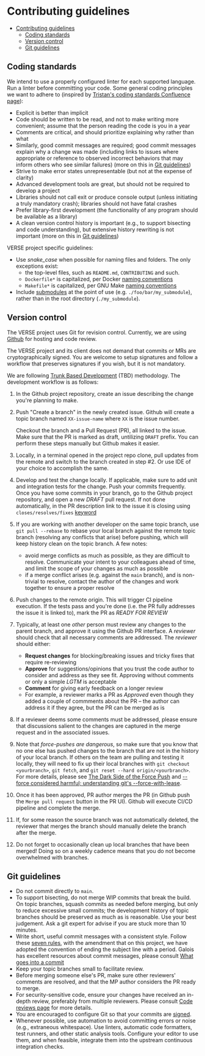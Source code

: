 # Contributing guidelines

- [Contributing guidelines](#contributing-guidelines)
  - [Coding standards](#coding-standards)
  - [Version control](#version-control)
  - [Git guidelines](#git-guidelines)


## Coding standards

We intend to use a properly configured linter for each supported language. Run a linter before committing your code. Some general coding principles we want to adhere to (inspired by [Tristan's coding standards Confluence page](https://confluence.galois.com/display/~tristan/Haskell+Coding+Standards)):

* Explicit is better than implicit
* Code should be written to be read, and not to make writing more convenient; assume that the person reading the code is you in a year
* Comments are critical, and should prioritize explaining why rather than what
* Similarly, good commit messages are required; good commit messages explain why a change was made (including links to issues where appropriate or reference to observed incorrect behaviors that may inform others who see similar failures) (more on this in [Git guidelines](#git-guidelines))
* Strive to make error states unrepresentable (but not at the expense of clarity)
* Advanced development tools are great, but should not be required to develop a project
* Libraries should not call exit or produce console output (unless initiating a truly mandatory crash); libraries should not have fatal crashes
* Prefer library-first development (the functionality of any program should be available as a library)
* A clean version control history is important (e.g., to support bisecting and code understanding), but extensive history rewriting is not important (more on this in [Git guidelines](#git-guidelines))

VERSE project specific guidelines:
* Use *snake_case* when possible for naming files and folders. The only exceptions exist:
  * the top-level files, such as `README.md`, `CONTRIBUTING` and such.
  * `Dockerfile*` is capitalized, per Docker [naming conventions](https://stackoverflow.com/a/63995752)
  * `Makefile*` is capitalized, per GNU Make [naming conventions](https://www.gnu.org/software/make/manual/make.html#Makefile-Names)
* Include [submodules](https://git-scm.com/book/en/v2/Git-Tools-Submodules) at the point of use (e.g. `./foo/bar/my_submodule`), rather than in the root directory (`./my_submodule`).

## Version control

The VERSE project uses Git for revision control. Currently, we are
using [Github][] for hosting and code review.

The VERSE project and its client does not demand that commits or MRs
are cryptographically signed.  You are welcome to setup signatures and
follow a workflow that preserves signatures if you wish, but it is not
mandatory.

We are following [Trunk Based Development](https://trunkbaseddevelopment.com/) (TBD) methodology.
The development workflow is as follows:

1. In the Github project repository, create an issue describing the change
   you're planning to make.
2. Push "Create a branch" in the newly created issue.
   Github will create a topic branch named `XX-issue-name` where `XX` is the issue number.

   Checkout the branch
    and a Pull Request (PR), all linked to the
   issue. Make sure that the PR is marked as draft, untilizing `DRAFT` prefix.
   You can perform these steps manually but Github makes it easier.
3. Locally, in a terminal opened in the project repo clone, pull updates
   from the remote and switch to the branch created in step #2.
   Or use IDE of your choice to accomplish the same.
4. Develop and test the change locally. If applicable, make sure to add
   unit and integration tests for the change.  Push your commits frequently.
   Once you have some commits in your branch, go to the Github project repository,
   and open a new *DRAFT* pull request. If not done automatically, in the PR description
   link to the issue it is closing using `closes/resolves/fixes` [keyword](https://docs.github.com/en/issues/tracking-your-work-with-issues/linking-a-pull-request-to-an-issue)
5. If you are working with another developer on
   the same topic branch, use `git pull --rebase` to rebase your local
   branch against the remote topic branch (resolving any conflicts
   that arise) before pushing, which will keep history clean on the
   topic branch. A few notes:
   * avoid merge conflicts as much as possible, as they are difficult to resolve. Communicate your intent to your colleagues ahead of time, and limit the scope of your changes as much as possible
   * if a merge conflict arises (e.g. against the `main` branch), and is non-trivial to resolve, contact the author of the changes and work together to ensure a proper resolve
6. Push changes to the remote origin. This will trigger CI pipeline execution.
   If the tests pass and you're done (i.e. the PR fully addresses the issue it is linked to), mark the PR as *READY FOR REVIEW*
7. Typically, at least one _other_ person must review any changes to
   the parent branch, and approve it using the Github PR interface. A
   _reviewer_ should check that all necessary comments are addressed. The _reviewer_ should either:
   * **Request changes** for blocking/breaking issues and tricky fixes that require re-reviewing
   * **Approve** for suggestions/opinions that you trust the code author to consider and address as they see fit. Approving without comments or only a simple *LGTM* is acceptable
   * **Comment** for giving early feedback on a longer review
   * For example, a reviewer marks a PR as *Approved* even though they added a couple of commments about the PR – the author can address it if they agree, but the PR can be merged as is
8. If a reviewer deems some comments must be addressed, please ensure
   that discussions salient to the changes are captured in the merge
   request and in the associated issues.
9.  Note that *force-pushes are dangerous*, so make sure that you
   know that no one else has pushed changes to the branch that are not
   in the history of your local branch.  If others on the team are
   pulling and testing it locally, they will need to fix up their
   local branches with `git checkout <yourbranch>`, `git fetch`, and
   `git reset --hard origin/<yourbranch>`. For more details, please
   see [The Dark Side of the Force Push][] and [--force considered
   harmful; understanding git's --force-with-lease][].
10. Once it has been approved, PR author merges the PR (in Github push the `Merge pull request`
   button in the PR UI). Github will execute
   CI/CD pipeline and complete the merge.
11. If, for some reason the source branch was not automatically deleted, the reviewer that merges the branch should manually delete
   the branch after the merge.
12. Do not forget to occasionally clean up local branches that have
    been merged!  Doing so on a weekly cadence means that you do not
    become overwhelmed with branches.

[The Dark Side of the Force Push]: http://willi.am/blog/2014/08/12/the-dark-side-of-the-force-push/
[--force considered harmful; understanding git's --force-with-lease]: https://developer.atlassian.com/blog/2015/04/force-with-lease/
[Magit]: https://magit.vc/
[GitKraken]: https://www.gitkraken.com/
[Github]: https://github.com/

## Git guidelines

- Do not commit directly to `main`.
- To support bisecting, do not merge WIP commits that break the build.
  On topic branches, squash commits as needed before merging, but only
  to reduce excessive small commits; the development history of topic
  branches should be preserved as much as is reasonable. Use your
  best judgement. Ask a git expert for advise if you are stuck more
  than 10 minutes.
- Write short, useful commit messages with a consistent style. Follow
  these [seven rules][], with the amendment that on this project, we
  have adopted the convention of ending the subject line with a
  period. Galois has excellent resources about commit messages, please consult
  [What goes into a commit](https://confluence.galois.com/pages/viewpage.action?pageId=82346420)
- Keep your topic branches small to facilitate review.
- Before merging someone else's PR, make sure other reviewers'
  comments are resolved, and that the MP author considers the PR ready
  to merge.
- For security-sensitive code, ensure your changes have received an
  in-depth review, preferably from multiple reviewers. Please consult [Code reviews page](https://confluence.galois.com/display/EN/Code+Reviews) for more details.
- You are encouraged to configure Git so that your commits are [signed][].
- Whenever possible, use automation to avoid committing errors or
  noise (e.g., extraneous whitespace).  Use linters, automatic code
  formatters, test runners, and other static analysis tools.
  Configure your editor to use them, and when feasible, integrate them
  into the upstream continuous integration checks.

[seven rules]: https://chris.beams.io/posts/git-commit/#seven-rules
[signed]: https://git-scm.com/book/en/v2/Git-Tools-Signing-Your-Work
